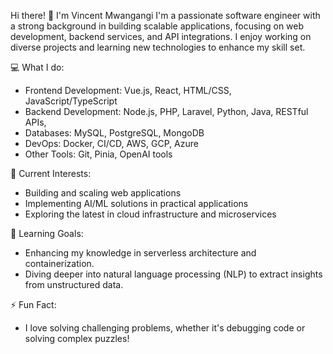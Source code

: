 Hi there! 👋 I'm Vincent Mwangangi
I'm a passionate software engineer with a strong background in building scalable applications, focusing on web development, backend services, and API integrations. I enjoy working on diverse projects and learning new technologies to enhance my skill set.

💻 What I do:
- Frontend Development: Vue.js, React, HTML/CSS, JavaScript/TypeScript
- Backend Development: Node.js, PHP, Laravel, Python, Java, RESTful APIs, 
- Databases: MySQL, PostgreSQL, MongoDB
- DevOps: Docker, CI/CD, AWS, GCP, Azure
- Other Tools: Git, Pinia, OpenAI tools

🔧 Current Interests:

- Building and scaling web applications
- Implementing AI/ML solutions in practical applications
- Exploring the latest in cloud infrastructure and microservices

🌱 Learning Goals:
- Enhancing my knowledge in serverless architecture and containerization.
- Diving deeper into natural language processing (NLP) to extract insights from unstructured data.

⚡ Fun Fact:
- I love solving challenging problems, whether it's debugging code or solving complex puzzles!

